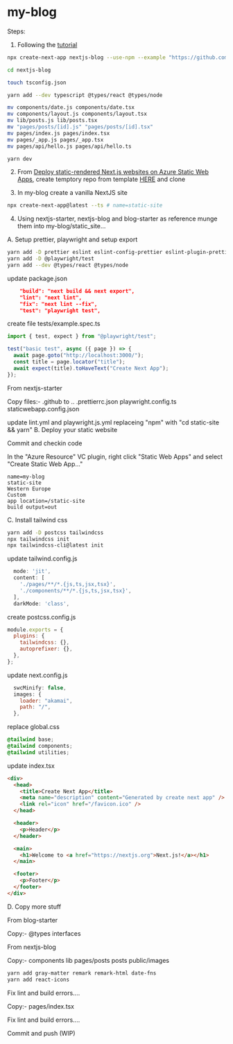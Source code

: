 # my-blog

Steps:

<!-- 1. In a tempory location run commands : (https://nextjs.org/docs/api-reference/cli, https://github.com/vercel/next.js/tree/canary/examples/blog-starter) -->

<!-- ```bash
yarn create next-app -e blog-starter
cd blog-starter
yarn
yarn dev
``` -->

1. Following the [tutorial](https://nextjs.org/learn/excel/typescript)

```bash
npx create-next-app nextjs-blog --use-npm --example "https://github.com/vercel/next-learn/tree/master/basics/basics-final"

cd nextjs-blog

touch tsconfig.json

yarn add --dev typescript @types/react @types/node

mv components/date.js components/date.tsx
mv components/layout.js components/layout.tsx
mv lib/posts.js lib/posts.tsx
mv "pages/posts/[id].js" "pages/posts/[id].tsx"
mv pages/index.js pages/index.tsx
mv pages/_app.js pages/_app.tsx
mv pages/api/hello.js pages/api/hello.ts

yarn dev
```

2. From [Deploy static-rendered Next.js websites on Azure Static Web Apps](https://docs.microsoft.com/en-gb/azure/static-web-apps/deploy-nextjs), create temptory repo from template [HERE](https://github.com/staticwebdev/nextjs-starter/generate) and clone

3. In my-blog create a vanilla NextJS site

```bash
npx create-next-app@latest --ts # name=static-site
```

4. Using nextjs-starter, nextjs-blog and blog-starter as reference munge them into my-blog/static_site...

A. Setup prettier, playwright and setup export

```bash
yarn add -D prettier eslint eslint-config-prettier eslint-plugin-prettier
yarn add -D @playwright/test
yarn add --dev @types/react @types/node
```

update package.json

```json
    "build": "next build && next export",
    "lint": "next lint",
    "fix": "next lint --fix",
    "test": "playwright test",
```

create file tests/example.spec.ts

```ts
import { test, expect } from "@playwright/test";

test("basic test", async ({ page }) => {
  await page.goto("http://localhost:3000/");
  const title = page.locator("title");
  await expect(title).toHaveText("Create Next App");
});
```

From nextjs-starter

Copy files:-
.github to ..
.prettierrc.json
playwright.config.ts
staticwebapp.config.json

update lint.yml and playwright.js.yml replaceing "npm" with "cd static-site && yarn"
B. Deploy your static website

Commit and checkin code

In the "Azure Resource" VC plugin, right click "Static Web Apps" and select "Create Static Web App..."

```
name=my-blog
static-site
Western Europe
Custom
app location=/static-site
build output=out
```

C. Install tailwind css

```bash
yarn add -D postcss tailwindcss
npx tailwindcss init
npx tailwindcss-cli@latest init
```

update tailwind.config.js

```js
  mode: 'jit',
  content: [
    './pages/**/*.{js,ts,jsx,tsx}',
    './components/**/*.{js,ts,jsx,tsx}',
  ],
  darkMode: 'class',
```

create postcss.config.js

```js
module.exports = {
  plugins: {
    tailwindcss: {},
    autoprefixer: {},
  },
};
```

update next.config.js

```js
  swcMinify: false,
  images: {
    loader: "akamai",
    path: "/",
  },
```

replace global.css

```css
@tailwind base;
@tailwind components;
@tailwind utilities;
```

update index.tsx

```html
<div>
  <head>
    <title>Create Next App</title>
    <meta name="description" content="Generated by create next app" />
    <link rel="icon" href="/favicon.ico" />
  </head>

  <header>
    <p>Header</p>
  </header>

  <main>
    <h1>Welcome to <a href="https://nextjs.org">Next.js!</a></h1>
  </main>

  <footer>
    <p>Footer</p>
  </footer>
</div>
```

D. Copy more stuff

From blog-starter

Copy:-
@types
interfaces

From nextjs-blog

Copy:-
components
lib
pages/posts
posts
public/images

```bash
yarn add gray-matter remark remark-html date-fns
yarn add react-icons
```

Fix lint and build errors....

Copy:-
pages/index.tsx

Fix lint and build errors....

Commit and push (WIP)

```

```
